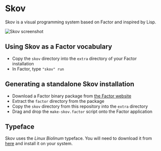 # Skov

Skov is a visual programming system based on Factor and inspired by Lisp.

![Skov screenshot](https://cloud.githubusercontent.com/assets/11431580/10673934/aed51b62-78f8-11e5-8c03-96b19671f3e1.png)

## Using Skov as a Factor vocabulary

* Copy the `skov` directory into the `extra` directory of your Factor installation
* In Factor, type `"skov" run`

## Generating a standalone Skov installation

* Download a Factor binary package from [the Factor website](http://www.factorcode.org)
* Extract the `factor` directory from the package
* Copy the `skov` directory from this repository into the `extra` directory
* Drag and drop the `make-skov.factor` script onto the Factor application

## Typeface

Skov uses the *Linux Biolinum* typeface. You will need to download it from [here](http://www.linuxlibertine.org/index.php?id=91&L=1) and install it on your system.
